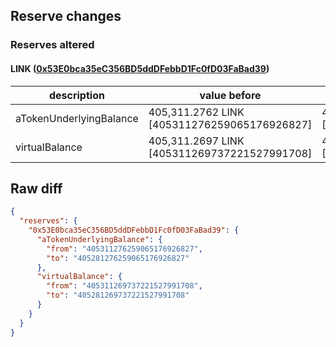 ## Reserve changes

### Reserves altered

#### LINK ([0x53E0bca35eC356BD5ddDFebbD1Fc0fD03FaBad39](https://polygonscan.com/address/0x53E0bca35eC356BD5ddDFebbD1Fc0fD03FaBad39))

| description | value before | value after |
| --- | --- | --- |
| aTokenUnderlyingBalance | 405,311.2762 LINK [405311276259065176926827] | 405,281.2762 LINK [405281276259065176926827] |
| virtualBalance | 405,311.2697 LINK [405311269737221527991708] | 405,281.2697 LINK [405281269737221527991708] |


## Raw diff

```json
{
  "reserves": {
    "0x53E0bca35eC356BD5ddDFebbD1Fc0fD03FaBad39": {
      "aTokenUnderlyingBalance": {
        "from": "405311276259065176926827",
        "to": "405281276259065176926827"
      },
      "virtualBalance": {
        "from": "405311269737221527991708",
        "to": "405281269737221527991708"
      }
    }
  }
}
```